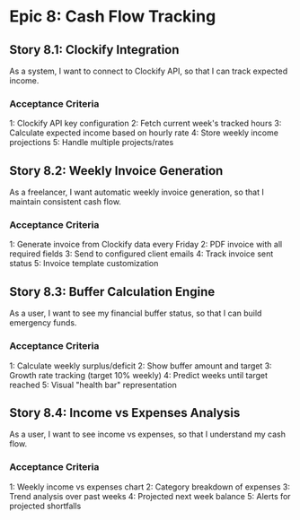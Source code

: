 # Epic 8: Cash Flow Tracking

## Story 8.1: Clockify Integration

As a system,
I want to connect to Clockify API,
so that I can track expected income.

### Acceptance Criteria

1: Clockify API key configuration
2: Fetch current week's tracked hours
3: Calculate expected income based on hourly rate
4: Store weekly income projections
5: Handle multiple projects/rates

## Story 8.2: Weekly Invoice Generation

As a freelancer,
I want automatic weekly invoice generation,
so that I maintain consistent cash flow.

### Acceptance Criteria

1: Generate invoice from Clockify data every Friday
2: PDF invoice with all required fields
3: Send to configured client emails
4: Track invoice sent status
5: Invoice template customization

## Story 8.3: Buffer Calculation Engine

As a user,
I want to see my financial buffer status,
so that I can build emergency funds.

### Acceptance Criteria

1: Calculate weekly surplus/deficit
2: Show buffer amount and target
3: Growth rate tracking (target 10% weekly)
4: Predict weeks until target reached
5: Visual "health bar" representation

## Story 8.4: Income vs Expenses Analysis

As a user,
I want to see income vs expenses,
so that I understand my cash flow.

### Acceptance Criteria

1: Weekly income vs expenses chart
2: Category breakdown of expenses
3: Trend analysis over past weeks
4: Projected next week balance
5: Alerts for projected shortfalls
